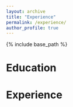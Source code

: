 ```yaml
---
layout: archive
title: "Experience"
permalink: /experience/
author_profile: true
---
```


{% include base_path %}


Education
======



Experience
======
